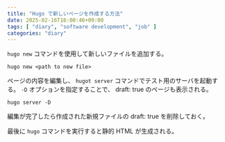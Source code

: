 ```yaml
---
title: "Hugo で新しいページを作成する方法"
date: 2025-02-16T16:00:46+09:00
tags: [ "diary", "software development", "job" ]
categories: "diary"
---
```


`hugo new` コマンドを使用して新しいファイルを追加する。

```
hugo new <path to new file>
```

ページの内容を編集し、 `hugot server` コマンドでテスト用のサーバを起動する。 `-D` オプションを指定することで、 draft: true のページも表示される。

```
hugo server -D
```

編集が完了したら作成された新規ファイルの draft: true を削除しておく。

最後に `hugo` コマンドを実行すると静的 HTML が生成される。
